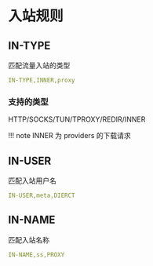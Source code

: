 # 入站规则

## IN-TYPE

匹配流量入站的类型

```yaml
IN-TYPE,INNER,proxy
```

### 支持的类型

HTTP/SOCKS/TUN/TPROXY/REDIR/INNER

!!! note
    INNER 为 providers 的下载请求

## IN-USER

匹配入站用户名

```yaml
IN-USER,meta,DIERCT
```

## IN-NAME

匹配入站名称

```yaml
IN-NAME,ss,PROXY
```
